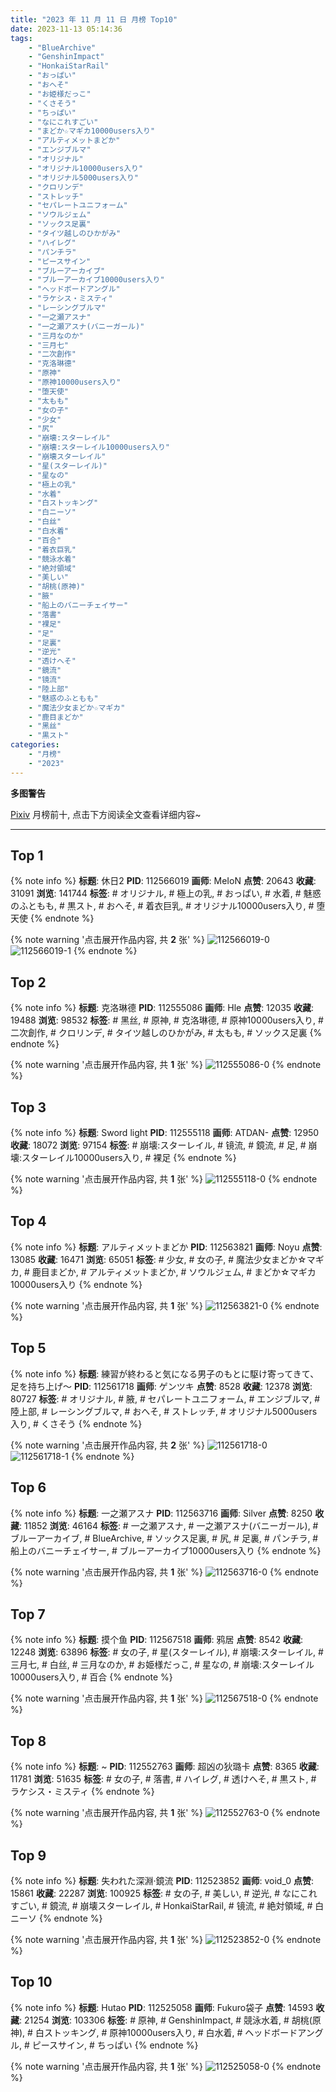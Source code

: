 ```yaml
---
title: "2023 年 11 月 11 日 月榜 Top10"
date: 2023-11-13 05:14:36
tags:
    - "BlueArchive"
    - "GenshinImpact"
    - "HonkaiStarRail"
    - "おっぱい"
    - "おへそ"
    - "お姫様だっこ"
    - "くさそう"
    - "ちっぱい"
    - "なにこれすごい"
    - "まどか☆マギカ10000users入り"
    - "アルティメットまどか"
    - "エンジブルマ"
    - "オリジナル"
    - "オリジナル10000users入り"
    - "オリジナル5000users入り"
    - "クロリンデ"
    - "ストレッチ"
    - "セパレートユニフォーム"
    - "ソウルジェム"
    - "ソックス足裏"
    - "タイツ越しのひかがみ"
    - "ハイレグ"
    - "パンチラ"
    - "ピースサイン"
    - "ブルーアーカイブ"
    - "ブルーアーカイブ10000users入り"
    - "ヘッドボードアングル"
    - "ラケシス・ミスティ"
    - "レーシングブルマ"
    - "一之瀬アスナ"
    - "一之瀬アスナ(バニーガール)"
    - "三月なのか"
    - "三月七"
    - "二次創作"
    - "克洛琳德"
    - "原神"
    - "原神10000users入り"
    - "堕天使"
    - "太もも"
    - "女の子"
    - "少女"
    - "尻"
    - "崩壊:スターレイル"
    - "崩壊:スターレイル10000users入り"
    - "崩壊スターレイル"
    - "星(スターレイル)"
    - "星なの"
    - "極上の乳"
    - "水着"
    - "白ストッキング"
    - "白ニーソ"
    - "白丝"
    - "白水着"
    - "百合"
    - "着衣巨乳"
    - "競泳水着"
    - "絶対領域"
    - "美しい"
    - "胡桃(原神)"
    - "腋"
    - "船上のバニーチェイサー"
    - "落書"
    - "裸足"
    - "足"
    - "足裏"
    - "逆光"
    - "透けへそ"
    - "鏡流"
    - "镜流"
    - "陸上部"
    - "魅惑のふともも"
    - "魔法少女まどか☆マギカ"
    - "鹿目まどか"
    - "黑丝"
    - "黒スト"
categories:
    - "月榜"
    - "2023"
---
```


<i class="fa fa-triangle-exclamation"></i>**多图警告**<i class="fa fa-triangle-exclamation"></i>

[Pixiv](https://www.pixiv.net/) 月榜前十, 点击下方阅读全文查看详细内容~

<!-- more -->

---

## Top 1

{% note info %}
**标题**: 休日2
**PID**: 112566019 **画师**: MeIoN
**点赞**: 20643 **收藏**: 31091 **浏览**: 141744
**标签**: # オリジナル, # 極上の乳, # おっぱい, # 水着, # 魅惑のふともも, # 黒スト, # おへそ, # 着衣巨乳, # オリジナル10000users入り, # 堕天使
{% endnote %}

{% note warning '点击展开作品内容, 共 **2** 张' %}
![112566019-0](https://i.pixiv.re/img-original/img/2023/10/15/20/24/53/112566019_p0.jpg)
![112566019-1](https://i.pixiv.re/img-original/img/2023/10/15/20/24/53/112566019_p1.jpg)
{% endnote %}

## Top 2

{% note info %}
**标题**: 克洛琳德
**PID**: 112555086 **画师**: Hle
**点赞**: 12035 **收藏**: 19488 **浏览**: 98532
**标签**: # 黑丝, # 原神, # 克洛琳德, # 原神10000users入り, # 二次創作, # クロリンデ, # タイツ越しのひかがみ, # 太もも, # ソックス足裏
{% endnote %}

{% note warning '点击展开作品内容, 共 **1** 张' %}
![112555086-0](https://i.pixiv.re/img-original/img/2023/10/15/01/06/33/112555086_p0.jpg)
{% endnote %}

## Top 3

{% note info %}
**标题**: Sword light
**PID**: 112555118 **画师**: ATDAN-
**点赞**: 12950 **收藏**: 18072 **浏览**: 97154
**标签**: # 崩壊:スターレイル, # 镜流, # 鏡流, # 足, # 崩壊:スターレイル10000users入り, # 裸足
{% endnote %}

{% note warning '点击展开作品内容, 共 **1** 张' %}
![112555118-0](https://i.pixiv.re/img-original/img/2023/10/15/01/08/17/112555118_p0.jpg)
{% endnote %}

## Top 4

{% note info %}
**标题**: アルティメットまどか
**PID**: 112563821 **画师**: Noyu
**点赞**: 13085 **收藏**: 16471 **浏览**: 65051
**标签**: # 少女, # 女の子, # 魔法少女まどか☆マギカ, # 鹿目まどか, # アルティメットまどか, # ソウルジェム, # まどか☆マギカ10000users入り
{% endnote %}

{% note warning '点击展开作品内容, 共 **1** 张' %}
![112563821-0](https://i.pixiv.re/img-original/img/2023/10/15/11/12/47/112563821_p0.jpg)
{% endnote %}

## Top 5

{% note info %}
**标题**: 練習が終わると気になる男子のもとに駆け寄ってきて、足を持ち上げ～
**PID**: 112561718 **画师**: ゲンツキ
**点赞**: 8528 **收藏**: 12378 **浏览**: 80727
**标签**: # オリジナル, # 腋, # セパレートユニフォーム, # エンジブルマ, # 陸上部, # レーシングブルマ, # おへそ, # ストレッチ, # オリジナル5000users入り, # くさそう
{% endnote %}

{% note warning '点击展开作品内容, 共 **2** 张' %}
![112561718-0](https://i.pixiv.re/img-original/img/2023/10/15/09/03/17/112561718_p0.jpg)
![112561718-1](https://i.pixiv.re/img-original/img/2023/10/15/09/03/17/112561718_p1.jpg)
{% endnote %}

## Top 6

{% note info %}
**标题**: 一之瀬アスナ
**PID**: 112563716 **画师**: Silver
**点赞**: 8250 **收藏**: 11852 **浏览**: 46164
**标签**: # 一之瀬アスナ, # 一之瀬アスナ(バニーガール), # ブルーアーカイブ, # BlueArchive, # ソックス足裏, # 尻, # 足裏, # パンチラ, # 船上のバニーチェイサー, # ブルーアーカイブ10000users入り
{% endnote %}

{% note warning '点击展开作品内容, 共 **1** 张' %}
![112563716-0](https://i.pixiv.re/img-original/img/2023/10/15/11/06/59/112563716_p0.jpg)
{% endnote %}

## Top 7

{% note info %}
**标题**: 摸个鱼
**PID**: 112567518 **画师**: 鸦居
**点赞**: 8542 **收藏**: 12248 **浏览**: 63896
**标签**: # 女の子, # 星(スターレイル), # 崩壊:スターレイル, # 三月七, # 白丝, # 三月なのか, # お姫様だっこ, # 星なの, # 崩壊:スターレイル10000users入り, # 百合
{% endnote %}

{% note warning '点击展开作品内容, 共 **1** 张' %}
![112567518-0](https://i.pixiv.re/img-original/img/2023/10/15/14/08/30/112567518_p0.jpg)
{% endnote %}

## Top 8

{% note info %}
**标题**: ~
**PID**: 112552763 **画师**: 超凶の狄璐卡
**点赞**: 8365 **收藏**: 11781 **浏览**: 51635
**标签**: # 女の子, # 落書, # ハイレグ, # 透けへそ, # 黒スト, # ラケシス・ミスティ
{% endnote %}

{% note warning '点击展开作品内容, 共 **1** 张' %}
![112552763-0](https://i.pixiv.re/img-original/img/2023/10/15/00/00/08/112552763_p0.jpg)
{% endnote %}

## Top 9

{% note info %}
**标题**: 失われた深淵·鏡流
**PID**: 112523852 **画师**: void_0
**点赞**: 15861 **收藏**: 22287 **浏览**: 100925
**标签**: # 女の子, # 美しい, # 逆光, # なにこれすごい, # 鏡流, # 崩壊スターレイル, # HonkaiStarRail, # 镜流, # 絶対領域, # 白ニーソ
{% endnote %}

{% note warning '点击展开作品内容, 共 **1** 张' %}
![112523852-0](https://i.pixiv.re/img-original/img/2023/10/14/00/00/16/112523852_p0.jpg)
{% endnote %}

## Top 10

{% note info %}
**标题**: Hutao
**PID**: 112525058 **画师**: Fukuro袋子
**点赞**: 14593 **收藏**: 21254 **浏览**: 103306
**标签**: # 原神, # GenshinImpact, # 競泳水着, # 胡桃(原神), # 白ストッキング, # 原神10000users入り, # 白水着, # ヘッドボードアングル, # ピースサイン, # ちっぱい
{% endnote %}

{% note warning '点击展开作品内容, 共 **1** 张' %}
![112525058-0](https://i.pixiv.re/img-original/img/2023/10/20/18/06/08/112525058_p0.jpg)
{% endnote %}
